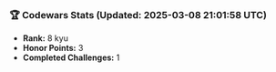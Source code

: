 ### 🏆 Codewars Stats (Updated: 2025-03-08 21:01:58 UTC)

- **Rank:** 8 kyu
- **Honor Points:** 3
- **Completed Challenges:** 1
